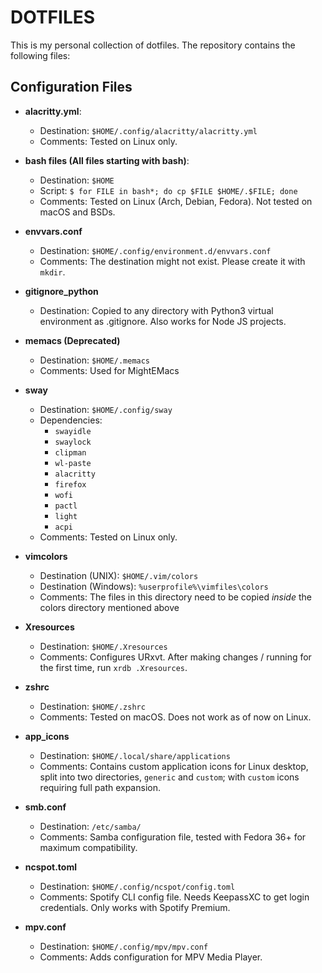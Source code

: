 # DOTFILES
This is my personal collection of dotfiles. The repository contains the following files:

## Configuration Files

- **alacritty.yml**:
    - Destination: `$HOME/.config/alacritty/alacritty.yml`
    - Comments: Tested on Linux only.

- **bash files (All files starting with bash)**:
    - Destination: `$HOME`
    - Script: `$ for FILE in bash*; do cp $FILE $HOME/.$FILE; done`
    - Comments: Tested on Linux (Arch, Debian, Fedora). Not tested on macOS
    and BSDs.

- **envvars.conf**
    - Destination: `$HOME/.config/environment.d/envvars.conf`
    - Comments: The destination might not exist. Please create it with `mkdir`.

- **gitignore_python**
    - Destination: Copied to any directory with Python3 virtual environment as
    .gitignore. Also works for Node JS projects.

- **memacs (Deprecated)**
    - Destination: `$HOME/.memacs`
    - Comments: Used for MightEMacs

- **sway**
    - Destination: `$HOME/.config/sway`
    - Dependencies:
        - `swayidle`
        - `swaylock`
        - `clipman`
        - `wl-paste`
        - `alacritty`
        - `firefox`
        - `wofi`
        - `pactl`
        - `light`
        - `acpi`
    - Comments: Tested on Linux only.

- **vimcolors**
    - Destination (UNIX): `$HOME/.vim/colors`
    - Destination (Windows): `%userprofile%\vimfiles\colors`
    - Comments: The files in this directory need to be copied *inside* the
    colors directory mentioned above

- **Xresources**
    - Destination: `$HOME/.Xresources`
    - Comments: Configures URxvt. After making changes / running for the first
      time, run `xrdb .Xresources`.

- **zshrc**
    - Destination: `$HOME/.zshrc`
    - Comments: Tested on macOS. Does not work as of now on Linux.

- **app_icons**
    - Destination: `$HOME/.local/share/applications`
    - Comments: Contains custom application icons for Linux desktop, split into
      two directories, `generic` and `custom`; with `custom` icons requiring
      full path expansion.

- **smb.conf**
    - Destination: `/etc/samba/`
    - Comments: Samba configuration file, tested with Fedora 36+ for maximum
      compatibility.

- **ncspot.toml**
    - Destination: `$HOME/.config/ncspot/config.toml`
    - Comments: Spotify CLI config file. Needs KeepassXC to get login
      credentials. Only works with Spotify Premium.

- **mpv.conf**
    - Destination: `$HOME/.config/mpv/mpv.conf`
    - Comments: Adds configuration for MPV Media Player.

